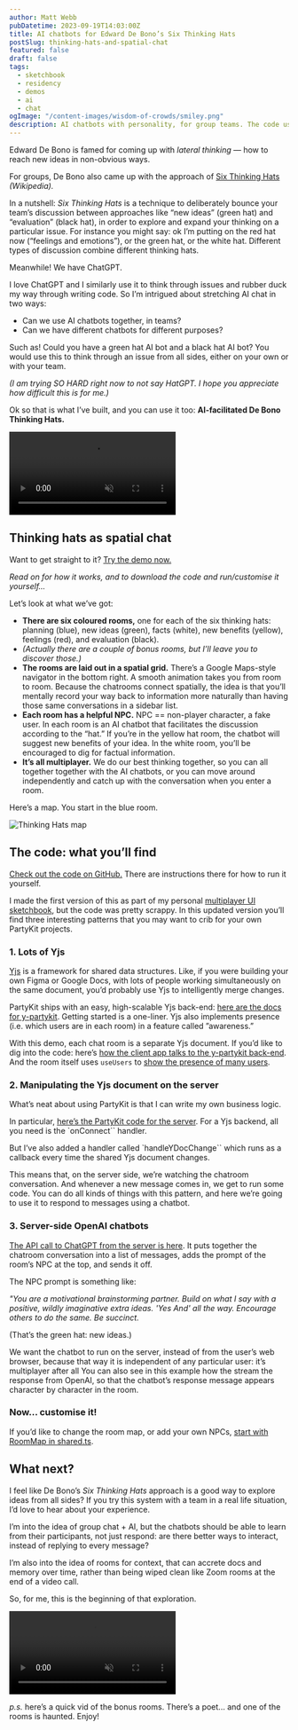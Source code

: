 ```yaml
---
author: Matt Webb
pubDatetime: 2023-09-19T14:03:00Z
title: AI chatbots for Edward De Bono’s Six Thinking Hats
postSlug: thinking-hats-and-spatial-chat
featured: false
draft: false
tags:
  - sketchbook
  - residency
  - demos
  - ai
  - chat
ogImage: "/content-images/wisdom-of-crowds/smiley.png"
description: AI chatbots with personality, for group teams. The code uses Yjs and is open for you to customise.
---
```


Edward De Bono is famed for coming up with _lateral thinking_ — how to reach new ideas in non-obvious ways.

For groups, De Bono also came up with the approach of [Six Thinking Hats](https://en.wikipedia.org/wiki/Six_Thinking_Hats) _(Wikipedia)._

In a nutshell: _Six Thinking Hats_ is a technique to deliberately bounce your team’s discussion between approaches like “new ideas” (green hat) and “evaluation” (black hat), in order to explore and expand your thinking on a particular issue. For instance you might say: ok I’m putting on the red hat now (“feelings and emotions”), or the green hat, or the white hat. Different types of discussion combine different thinking hats.

Meanwhile! We have ChatGPT.

I love ChatGPT and I similarly use it to think through issues and rubber duck my way through writing code. So I’m intrigued about stretching AI chat in two ways:

- Can we use AI chatbots together, in teams?
- Can we have different chatbots for different purposes?

Such as! Could you have a green hat AI bot and a black hat AI bot? You would use this to think through an issue from all sides, either on your own or with your team.

_(I am trying SO HARD right now to not say HatGPT. I hope you appreciate how difficult this is for me.)_

Ok so that is what I’ve built, and you can use it too: **AI-facilitated De Bono Thinking Hats.**

<video controls autoplay muted src="/content-images/thinking-hats-and-spatial-chat/spatial-chat-intro.mp4"></video>

## Thinking hats as spatial chat

Want to get straight to it? [Try the demo now.](https://i-am-chatting-in-a-room.vercel.app/)

_Read on for how it works, and to download the code and run/customise it yourself..._

Let’s look at what we’ve got:

- **There are six coloured rooms,** one for each of the six thinking hats: planning (blue), new ideas (green), facts (white), new benefits (yellow), feelings (red), and evaluation (black).
- _(Actually there are a couple of bonus rooms, but I’ll leave you to discover those.)_
- **The rooms are laid out in a spatial grid.** There’s a Google Maps-style navigator in the bottom right. A smooth animation takes you from room to room. Because the chatrooms connect spatially, the idea is that you’ll mentally record your way back to information more naturally than having those same conversations in a sidebar list.
- **Each room has a helpful NPC.** NPC == non-player character, a fake user. In each room is an AI chatbot that facilitates the discussion according to the “hat.” If you’re in the yellow hat room, the chatbot will suggest new benefits of your idea. In the white room, you’ll be encouraged to dig for factual information.
- **It’s all multiplayer.** We do our best thinking together, so you can all together together with the AI chatbots, or you can move around independently and catch up with the conversation when you enter a room.

Here’s a map. You start in the blue room.

![Thinking Hats map](/content-images/thinking-hats-and-spatial-chat/map.png)

## The code: what you’ll find

[Check out the code on GitHub.](https://github.com/partykit/sketch-spatial-chat) There are instructions there for how to run it yourself.

I made the first version of this as part of my personal [multiplayer UI sketchbook](https://www.actsnotfacts.com/made/multiplayer), but the code was pretty scrappy. In this updated version you’ll find three interesting patterns that you may want to crib for your own PartyKit projects.

### 1. Lots of Yjs

[Yjs](https://yjs.dev/) is a framework for shared data structures. Like, if you were building your own Figma or Google Docs, with lots of people working simultaneously on the same document, you’d probably use Yjs to intelligently merge changes.

PartyKit ships with an easy, high-scalable Yjs back-end: [here are the docs for y-partykit](https://docs.partykit.io/reference/y-partykit-api/). Getting started is a one-liner. Yjs also implements presence (i.e. which users are in each room) in a feature called ”awareness.”

With this demo, each chat room is a separate Yjs document. If you’d like to dig into the code: here’s [how the client app talks to the y-partykit back-end](https://github.com/partykit/sketch-spatial-chat/blob/main/src/app/providers/room-context.tsx). And the room itself uses `useUsers` to [show the presence of many users](https://github.com/partykit/sketch-spatial-chat/blob/main/src/app/components/Room.tsx).

### 2. Manipulating the Yjs document on the server

What’s neat about using PartyKit is that I can write my own business logic.

In particular, [here’s the PartyKit code for the server](https://github.com/partykit/sketch-spatial-chat/blob/main/src/partykit/server.ts). For a Yjs backend, all you need is the `onConnect`` handler.

But I’ve also added a handler called `handleYDocChange`` which runs as a callback every time the shared Yjs document changes.

This means that, on the server side, we’re watching the chatroom conversation. And whenever a new message comes in, we get to run some code. You can do all kinds of things with this pattern, and here we’re going to use it to respond to messages using a chatbot.

### 3. Server-side OpenAI chatbots

[The API call to ChatGPT from the server is here](https://github.com/partykit/sketch-spatial-chat/blob/main/src/partykit/utils/openai.ts). It puts together the chatroom conversation into a list of messages, adds the prompt of the room’s NPC at the top, and sends it off.

The NPC prompt is something like:

_"You are a motivational brainstorming partner. Build on what I say with a positive, wildly imaginative extra ideas. 'Yes And' all the way. Encourage others to do the same. Be succinct._

(That’s the green hat: new ideas.)

We want the chatbot to run on the server, instead of from the user’s web browser, because that way it is independent of any particular user: it’s multiplayer after all You can also see in this example how the stream the response from OpenAI, so that the chatbot’s response message appears character by character in the room.

### Now... customise it!

If you’d like to change the room map, or add your own NPCs, [start with RoomMap in shared.ts](https://github.com/partykit/sketch-spatial-chat/blob/main/src/shared.ts).

## What next?

I feel like De Bono’s _Six Thinking Hats_ approach is a good way to explore ideas from all sides? If you try this system with a team in a real life situation, I’d love to hear about your experience.

I’m into the idea of group chat + AI, but the chatbots should be able to learn from their participants, not just respond: are there better ways to interact, instead of replying to every message?

I’m also into the idea of rooms for context, that can accrete docs and memory over time, rather than being wiped clean like Zoom rooms at the end of a video call.

So, for me, this is the beginning of that exploration.

<video controls autoplay muted src="/content-images/thinking-hats-and-spatial-chat/bonus-rooms.mp4"></video>

_p.s._ here’s a quick vid of the bonus rooms. There’s a poet... and one of the rooms is haunted. Enjoy!
